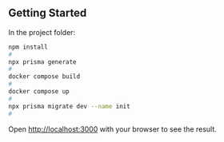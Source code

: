 
## Getting Started

In the project folder:

```bash
npm install
# 
npx prisma generate
# 
docker compose build
#
docker compose up
#
npx prisma migrate dev --name init
#
```

Open [http://localhost:3000](http://localhost:3000) with your browser to see the result.
